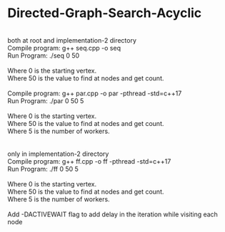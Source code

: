 # Directed-Graph-Search-Acyclic
<br/>
both at root and implementation-2 directory
<br/>
Compile program: g++ seq.cpp -o seq <br/>
Run Program: ./seq 0 50<br/>
<br/>
Where 0 is the starting vertex.<br/>
Where 50 is the value to find at nodes and get count.<br/>
<br/>
Compile program: g++ par.cpp -o par -pthread -std=c++17 <br/>
Run Program: ./par 0 50 5<br/>
<br/>
Where 0 is the starting vertex.<br/>
Where 50 is the value to find at nodes and get count.<br/>
Where 5 is the number of workers.<br/>
<br/>
<br/>
only in implementation-2 directory
<br/>
Compile program: g++ ff.cpp -o ff -pthread -std=c++17 <br/>
Run Program: ./ff 0 50 5<br/>
<br/>
Where 0 is the starting vertex.<br/>
Where 50 is the value to find at nodes and get count.<br/>
Where 5 is the number of workers.
<br/>
<br/>
Add -DACTIVEWAIT flag to add delay in the iteration while visiting each node
